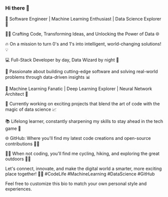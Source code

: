 ### Hi there 👋

<!--
**Yash3561/Yash3561** is a ✨ _special_ ✨ repository because its `README.md` (this file) appears on your GitHub profile.

Here are some ideas to get you started:

- 🔭 I’m currently working on ...
- 🌱 I’m currently learning ...
- 👯 I’m looking to collaborate on ...
- 🤔 I’m looking for help with ...
- 💬 Ask me about ...
- 📫 How to reach me: ...
- 😄 Pronouns: ...
- ⚡ Fun fact: ...
-->
🚀 Software Engineer | Machine Learning Enthusiast | Data Science Explorer 🌟

👨‍💻 Crafting Code, Transforming Ideas, and Unlocking the Power of Data 🌐

🔥 On a mission to turn 0's and 1's into intelligent, world-changing solutions! 💡

💻 Full-Stack Developer by day, Data Wizard by night 🌙

🎯 Passionate about building cutting-edge software and solving real-world problems through data-driven insights 📊

🧠 Machine Learning Fanatic | Deep Learning Explorer | Neural Network Architect 🤖

💼 Currently working on exciting projects that blend the art of code with the magic of data science 📈

📚 Lifelong learner, constantly sharpening my skills to stay ahead in the tech game 📖

🌐 GitHub: Where you'll find my latest code creations and open-source contributions 👨‍💼

🚴‍♂️ When not coding, you'll find me cycling, hiking, and exploring the great outdoors 🚵‍♂️

Let's connect, innovate, and make the digital world a smarter, more exciting place together! 🚀✨ #CodeLife #MachineLearning #DataScience #GitHub

Feel free to customize this bio to match your own personal style and experiences.
